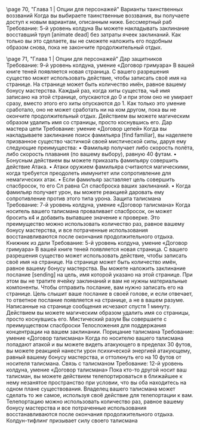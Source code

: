 <!-- todo formatting -->
\page 70, "Глава 1 | Опции для персонажей"
Варианты таинственных воззваний
Когда вы выбираете таинственные воззвания, вы получаете доступ к новым вариантам, описанным ниже.
Бессмертный раб
Требование: 5-й уровень колдуна
Вы можете накладывать заклинание восставший труп [animate dead] без затраты ячеек заклинаний.
Как только вы это сделаете, вы не сможете наложить его подобным образом снова, пока не закончите продолжительный отдых.

\page 71, "Глава 1 | Опции для персонажей"
Дар защитников
Требование: 9-й уровень колдуна, умение «Договор гримуара»
В вашей книге теней появляется новая страница.
С вашего разрешения существо может использовать действие, чтобы записать своё имя на странице. На странице может быть количество имён, равное вашему бонусу мастерства.
Каждый раз, когда хиты существа, чьё имя записано на этой странице, опускаются до 0 и при этом оно не умирает сразу, вместо этого его хиты опускаются до 1. Как только это умение сработало, оно не может сработать ни на ком другом, пока вы не окончите продолжительный отдых.
Действием вы можете магическим образом удалить имя со страницы, просто коснувшись его.
Дар мастера цепи
Требование: умение «Договор цепей»
Когда вы накладываете заклинание поиск фамильяра [find familiar], вы наделяете призванное существо частичкой своей мистической силы, даруя ему следующие преимущества:
• Фамильяр получает либо скорость полёта, либо скорость плавания (по вашему выбору), равную
40 футам.
• Бонусным действием вы можете приказать фамильяру совершить действие Атака.
• Атаки оружием фамильяра считаются магическими, когда требуется преодолеть иммунитет или сопротивление для немагических атак.
• Если фамильяр заставляет цель совершить спасбросок, то его Сл равна Сл спасброска ваших заклинаний.
• Когда фамильяр получает урон, вы можете реакцией даровать ему сопротивление против этого типа урона.
Защита талисмана
Требование: 7-й уровень колдуна, умение «Договор талисмана»
Когда носитель вашего талисмана проваливает спасбросок, он может бросить к4 и добавить выпавшее значение к проверке. Это преимущество можно использовать количество раз, равное вашему бонусу мастерства, и все потраченные использования восстанавливаются после окончания продолжительного отдыха.
Книжник из дали
Требование: 5-й уровень колдуна, умение «Договор гримуара»
В вашей книге теней появляется новая страница.
С вашего разрешения существо может использовать действие, чтобы записать своё имя на странице. На странице может быть количество имён, равное вашему бонусу мастерства.
Вы можете наложить заклинание послание
[sending] на цель, имя которой указано на этой странице. При этом вы не тратите ячейку заклинаний и вам не нужны материальные компоненты.
Чтобы отправить послание, вам нужно записать его на странице. Цель слышит ваше послание в своей голове, и если отвечает, то ответное послание появляется на странице, а не в вашем разуме. Написанные на странице сообщения исчезают спустя
1 минуту.
Действием вы можете магическим образом удалить имя со страницы, просто коснувшись его.
Мистический разум
Вы совершаете с преимуществом спасброски
Телосложения для поддержания концентрации на вашем заклинании.
Порицание талисмана
Требование: умение «Договор талисмана»
Когда по носителю вашего талисмана попадают атакой и вы можете видеть атакующего в пределах
30 футов, вы можете реакцией нанести урон психической энергией атакующему, равный вашему бонусу мастерства, и оттолкнуть его на 10 футов от носителя талисмана.
Связь с талисманом
Требование: 12-й уровень колдуна, умение «Договор талисмана»
Пока кто-то другой носит ваш талисман, вы можете действием телепортироваться в ближайшее к нему незанятое пространство при условии, что вы оба находитесь на одном плане существования.
Владелец вашего талисмана может сделать то же самое, используя своё действие для телепортации к вам. Телепортацию можно использовать количество раз, равное вашему бонусу мастерства и все потраченные использования восстанавливаются после окончания продолжительного отдыха.
Колдун-тифлинг призывает силу своего талисмана
